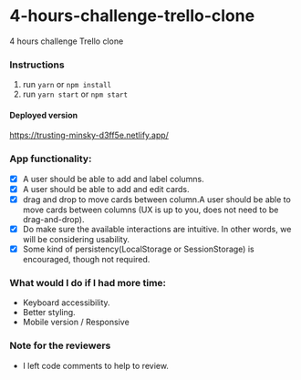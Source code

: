 # 4-hours-challenge-trello-clone

4 hours challenge Trello clone

### Instructions

1. run `yarn` or `npm install`
2. run `yarn start` or `npm start`

#### Deployed version

https://trusting-minsky-d3ff5e.netlify.app/

### App functionality:

- [x] A user should be able to add and label columns.
- [x] A user should be able to add and edit cards.
- [x] drag and drop to move cards between column.A user should be able to move cards between columns (UX is up to you, does not need to be
      drag-and-drop).
- [x] Do make sure the available interactions are intuitive. In other words, we will be considering usability.
- [x] Some kind of persistency(LocalStorage or SessionStorage) is encouraged, though not required.

### What would I do if I had more time:

- Keyboard accessibility.
- Better styling.
- Mobile version / Responsive

### Note for the reviewers

- I left code comments to help to review.
